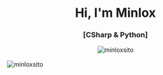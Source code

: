 <h1 align="center">Hi, I'm Minlox</h1>
<h3 align="center">[CSharp & Python]</h3>
<p align="center"> <img src="https://komarev.com/ghpvc/?username=minloxsito&label=Profile%20views&color=6419f0&style=plastic" alt="minloxsito"/></p>

<p>&nbsp;<img align="center" src="https://github-readme-stats.vercel.app/api?username=minloxsito&show_icons=true&locale=es" alt="minloxsito" /></p>
